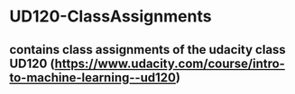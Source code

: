 # UD120-ClassAssignments

## contains class assignments of the udacity class UD120 (https://www.udacity.com/course/intro-to-machine-learning--ud120)
